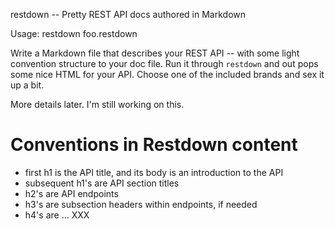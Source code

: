 restdown -- Pretty REST API docs authored in Markdown

Usage:
    restdown foo.restdown

Write a Markdown file that describes your REST API -- with some light
convention structure to your doc file. Run it through `restdown` and out
pops some nice HTML for your API. Choose one of the included brands and
sex it up a bit.


More details later. I'm still working on this.



# Conventions in Restdown content

- first h1 is the API title, and its body is an introduction to the API
- subsequent h1's are API section titles
- h2's are API endpoints
- h3's are subsection headers within endpoints, if needed
- h4's are ... XXX 
